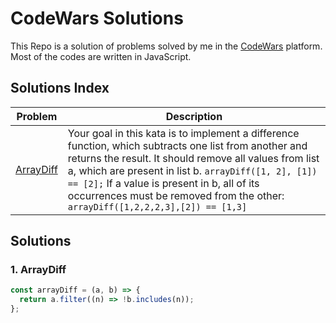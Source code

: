 # CodeWars Solutions

This Repo is a solution of problems solved by me in the [CodeWars](https://www.codewars.com/) platform. Most of the codes are written in JavaScript.

## Solutions Index

| Problem                 | Description                                                                                                                                                                                                                                                                                                                                                 |
| ----------------------- | ----------------------------------------------------------------------------------------------------------------------------------------------------------------------------------------------------------------------------------------------------------------------------------------------------------------------------------------------------------- |
| [ArrayDiff](#arraydiff) | Your goal in this kata is to implement a difference function, which subtracts one list from another and returns the result. It should remove all values from list a, which are present in list b. `arrayDiff([1, 2], [1]) == [2];` If a value is present in b, all of its occurrences must be removed from the other: `arrayDiff([1,2,2,2,3],[2]) == [1,3]` |

## Solutions

### 1. ArrayDiff

```javascript
const arrayDiff = (a, b) => {
  return a.filter((n) => !b.includes(n));
};
```
